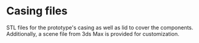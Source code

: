 # Casing files
STL files for the prototype's casing as well as lid to cover the components.
Additionally, a scene file from 3ds Max is provided for customization.
